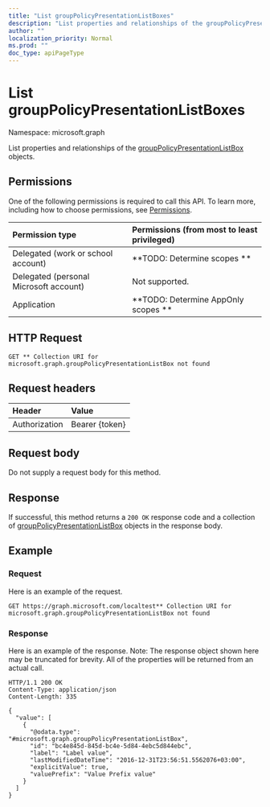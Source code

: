 ```yaml
---
title: "List groupPolicyPresentationListBoxes"
description: "List properties and relationships of the groupPolicyPresentationListBox objects."
author: ""
localization_priority: Normal
ms.prod: ""
doc_type: apiPageType
---
```


# List groupPolicyPresentationListBoxes

Namespace: microsoft.graph

List properties and relationships of the [groupPolicyPresentationListBox](../resources/grouppolicypresentationlistbox.md) objects.

## Permissions
One of the following permissions is required to call this API. To learn more, including how to choose permissions, see [Permissions](/concepts/permissions-reference.md).

|Permission type|Permissions (from most to least privileged)|
|:---|:---|
|Delegated (work or school account)|**TODO: Determine scopes **|
|Delegated (personal Microsoft account)|Not supported.|
|Application|**TODO: Determine AppOnly scopes **|

## HTTP Request
<!-- {
  "blockType": "ignored"
}
-->
``` http
GET ** Collection URI for microsoft.graph.groupPolicyPresentationListBox not found
```

## Request headers
|Header|Value|
|:---|:---|
|Authorization|Bearer {token}|

## Request body
Do not supply a request body for this method.

## Response
If successful, this method returns a `200 OK` response code and a collection of [groupPolicyPresentationListBox](../resources/grouppolicypresentationlistbox.md) objects in the response body.

## Example

### Request
Here is an example of the request.
<!-- {
  "blockType": "request",
  "name": "get_grouppolicypresentationlistbox"
}
-->
``` http
GET https://graph.microsoft.com/localtest** Collection URI for microsoft.graph.groupPolicyPresentationListBox not found
```

### Response
Here is an example of the response. Note: The response object shown here may be truncated for brevity. All of the properties will be returned from an actual call.
<!-- {
  "blockType": "response",
  "truncated": true,
  "@odata.type": "collection(microsoft.graph.grouppolicypresentationlistbox)"
}
-->
``` http
HTTP/1.1 200 OK
Content-Type: application/json
Content-Length: 335

{
  "value": [
    {
      "@odata.type": "#microsoft.graph.groupPolicyPresentationListBox",
      "id": "bc4e845d-845d-bc4e-5d84-4ebc5d844ebc",
      "label": "Label value",
      "lastModifiedDateTime": "2016-12-31T23:56:51.5562076+03:00",
      "explicitValue": true,
      "valuePrefix": "Value Prefix value"
    }
  ]
}
```

